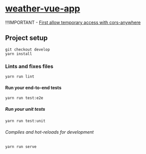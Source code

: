 # [weather-vue-app](https://weather-app.marceloch2.now.sh)

!!!IMPORTANT - [First allow temporary access with cors-anywhere](https://cors-anywhere.herokuapp.com/corsdemo)

## Project setup
```
git checkout develop
yarn install
```

### Lints and fixes files
```
yarn run lint
```

#### Run your end-to-end tests
```
yarn run test:e2e
```

##### Run your unit tests
```
yarn run test:unit
```

###### Compiles and hot-reloads for development
```
yarn run serve
```

